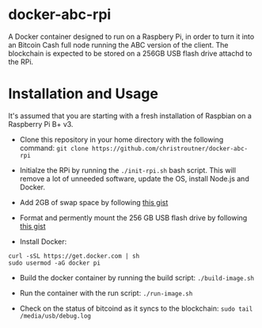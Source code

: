 # docker-abc-rpi
A Docker container designed to run on a Raspbery Pi, in order to turn it into
an Bitcoin Cash full node running the ABC version of the client. The blockchain
is expected to be stored on a 256GB USB flash drive attachd to the RPi.

# Installation and Usage
It's assumed that you are starting with a fresh installation of Raspbian on
a Raspberry Pi B+ v3.

- Clone this repository in your home directory with the following command:
`git clone https://github.com/christroutner/docker-abc-rpi`

- Initialze the RPi by running the `./init-rpi.sh` bash script. This will remove
a lot of unneeded software, update the OS, install Node.js and Docker.

- Add 2GB of swap space by following [this gist](https://gist.github.com/christroutner/bd76785627925746b7105f13d5f735fc)

- Format and permently mount the 256 GB USB flash drive by following [this gist](https://gist.github.com/christroutner/14351579b71deb01760aeb815d26e07d)

- Install Docker:
```
curl -sSL https://get.docker.com | sh
sudo usermod -aG docker pi
```

- Build the docker container by running the build script: `./build-image.sh`

- Run the container with the run script: `./run-image.sh`

- Check on the status of bitcoind as it syncs to the blockchain:
`sudo tail /media/usb/debug.log`
